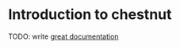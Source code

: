 # Introduction to chestnut

TODO: write [great documentation](http://jacobian.org/writing/what-to-write/)
